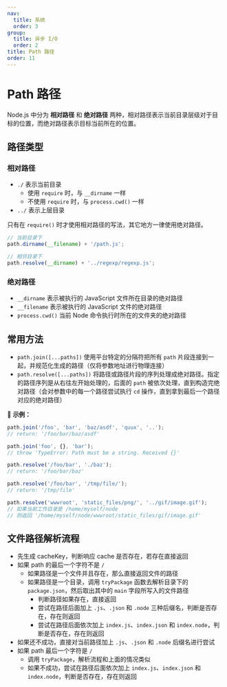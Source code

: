 ```yaml
---
nav:
  title: 系统
  order: 3
group:
  title: 异步 I/O
  order: 2
title: Path 路径
order: 11
---
```


# Path 路径

Node.js 中分为 **相对路径** 和 **绝对路径** 两种，相对路径表示当前目录层级对于目标的位置，而绝对路径表示目标当前所在的位置。

## 路径类型

### 相对路径

- `./` 表示当前目录
  - 使用 `require` 时，与 `__dirname` 一样
  - 不使用 `require` 时，与 `process.cwd()` 一样
- `../` 表示上层目录

只有在 `require()` 时才使用相对路径的写法，其它地方一律使用绝对路径。

```js
// 当前目录下
path.dirname(__filename) + '/path.js';

// 相邻目录下
path.resolve(__dirname) + '../regexp/regexp.js';
```

### 绝对路径

- `__dirname` 表示被执行的 JavaScript 文件所在目录的绝对路径
- `__filename` 表示被执行的 JavaScript 文件的绝对路径
- `process.cwd()` 当前 Node 命令执行时所在的文件夹的绝对路径

## 常用方法

- `path.join([...paths])` 使用平台特定的分隔符把所有 `path` 片段连接到一起，并规范化生成的路径（仅将参数地址进行物理连接）
- `path.resolve([...paths])` 将路径或路径片段的序列处理成绝对路径。指定的路径序列是从右往左开始处理的，后面的 `path` 被依次处理，直到构造完绝对路径（会对参数中的每一个路径尝试执行 `cd` 操作，直到拿到最后一个路径对应的绝对路径）

🌰 **示例：**

```js
path.join('/foo', 'bar', 'baz/asdf', 'quux', '..');
// return: '/foo/bar/baz/asdf'

path.join('foo', {}, 'bar');
// throw 'TypeError: Path must be a string. Received {}'

path.resolve('/foo/bar', './baz');
// return: '/foo/bar/baz'

path.resolve('/foo/bar', '/tmp/file/');
// return: '/tmp/file'

path.resolve('wwwroot', 'static_files/png/', '../gif/image.gif');
// 如果当前工作目录是 /home/myself/node
// 则返回 '/home/myself/node/wwwroot/static_files/gif/image.gif'
```

## 文件路径解析流程

- 先生成 cacheKey，判断响应 cache 是否存在，若存在直接返回
- 如果 path 的最后一个字符不是 `/`
  - 如果路径是一个文件并且存在，那么直接返回文件的路径
  - 如果路径是一个目录，调用 `tryPackage` 函数去解析目录下的 `package.json`，然后取出其中的 `main` 字段所写入的文件路径
    - 判断路径如果存在，直接返回
    - 尝试在路径后面加上 `.js`、`.json` 和 `.node` 三种后缀名，判断是否存在，存在则返回
    - 尝试在路径后面依次加上 `index.js`、`index.json` 和 `index.node`，判断是否存在，存在则返回
- 如果还不成功，直接对当前路径加上 `.js`、`.json` 和 `.node` 后缀名进行尝试
- 如果 path 最后一个字符是 `/`
  - 调用 `tryPackage`，解析流程和上面的情况类似
  - 如果不成功，尝试在路径后面依次加上 `index.js`、`index.json` 和 `index.node`，判断是否存在，存在则返回
